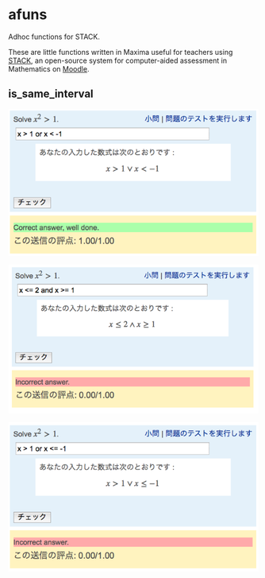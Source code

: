 # afuns
Adhoc functions for STACK.

These are little functions written in Maxima useful for teachers using [STACK](https://github.com/maths/moodle-qtype_stack/blob/master/doc/en/About/index.md), 
an open-source system for computer-aided assessment in Mathematics on [Moodle](https://docs.moodle.org/28/en/About_Moodle).


## is_same_interval

![sample01](./images/is_same_interval_01.png)

![sample02](./images/is_same_interval_02.png)

![sample03](./images/is_same_interval_03.png)